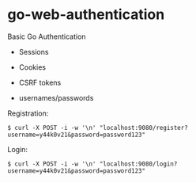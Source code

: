 # go-web-authentication
Basic Go Authentication

 * Sessions

 * Cookies

 * CSRF tokens

 * usernames/passwords
  
Registration: 

`$ curl -X POST -i -w '\n' "localhost:9080/register?username=y44k0v21&password=password123"`

Login: 

`$ curl -X POST -i -w '\n' "localhost:9080/login?username=y44k0v21&password=password123"`